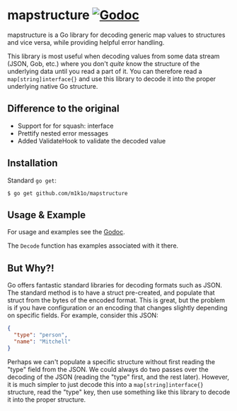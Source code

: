# mapstructure [![Godoc](https://godoc.org/github.com/m1k1o/mapstructure?status.svg)](https://godoc.org/github.com/m1k1o/mapstructure)

mapstructure is a Go library for decoding generic map values to structures
and vice versa, while providing helpful error handling.

This library is most useful when decoding values from some data stream (JSON,
Gob, etc.) where you don't _quite_ know the structure of the underlying data
until you read a part of it. You can therefore read a `map[string]interface{}`
and use this library to decode it into the proper underlying native Go
structure.

## Difference to the original

- Support for for squash: interface
- Prettify nested error messages
- Added ValidateHook to validate the decoded value

## Installation

Standard `go get`:

```
$ go get github.com/m1k1o/mapstructure
```

## Usage & Example

For usage and examples see the [Godoc](http://godoc.org/github.com/m1k1o/mapstructure).

The `Decode` function has examples associated with it there.

## But Why?!

Go offers fantastic standard libraries for decoding formats such as JSON.
The standard method is to have a struct pre-created, and populate that struct
from the bytes of the encoded format. This is great, but the problem is if
you have configuration or an encoding that changes slightly depending on
specific fields. For example, consider this JSON:

```json
{
  "type": "person",
  "name": "Mitchell"
}
```

Perhaps we can't populate a specific structure without first reading
the "type" field from the JSON. We could always do two passes over the
decoding of the JSON (reading the "type" first, and the rest later).
However, it is much simpler to just decode this into a `map[string]interface{}`
structure, read the "type" key, then use something like this library
to decode it into the proper structure.
